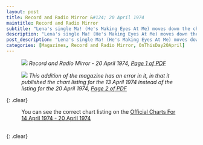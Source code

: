 ```yaml
---
layout: post
title: Record and Radio Mirror &#124; 20 April 1974
maintitle: Record and Radio Mirror
subtitle: "Lena's single Ma! (He's Making Eyes At Me) moves down the charts from number 38 to number 44 but this addition of the magazine has an error in it, in that it published the chart listing for the 13 April 1974 instead of the listing for the 20 April 1974"
description: "Lena's single Ma! (He's Making Eyes At Me) moves down the charts from number 38 to number 44 but this addition of the magazine has an error in it, in that it published the chart listing for the 13 April 1974 instead of the listing for the 20 April 1974."
post_description: "Lena's single Ma! (He's Making Eyes At Me) moves down the charts from number 38 to number 44 but this addition of the magazine has an error in it, in that it published the chart listing for the 13 April 1974 instead of the listing for the 20 April 1974."
categories: [Magazines, Record and Radio Mirror, OnThisDay20April]
---
```


<figure class="fig1">
<a href="/assets/images/magazines/1974-04-20-01-record-&-radio-mirror.png"><img src="/assets/images/magazines/1974-04-20-01-record-&-radio-mirror.png" class="full-width zoom-in" /></a>
<cite>Record and Radio Mirror - 20 April 1974, <a class="external-link" href="https://www.americanradiohistory.com/UK/Record-Mirror/70s/74/Record-Mirror-1974-04-20.pdf">Page 1 of PDF</a></cite>
</figure>

<figure class="fig2">
<a href="/assets/images/magazines/1974-04-20-02-record-&-radio-mirror.png"><img src="/assets/images/magazines/1974-04-20-02-record-&-radio-mirror.png" class="full-width zoom-in" /></a>
<cite>This addition of the magazine has an error in it, in that it published the chart listing for the 13 April 1974 instead of the listing for the 20 April 1974, <a class="external-link" href="https://www.americanradiohistory.com/UK/Record-Mirror/70s/74/Record-Mirror-1974-04-20.pdf#page=02">Page 2 of PDF</a></cite>
</figure>

{: .clear}

<figure class="fig3">
<p>You can see the correct chart listing on the <a class="external-link" href="https://www.officialcharts.com/charts/singles-chart/19740414/7501">Official Charts For 14 April 1974 - 20 April 1974</a></p>
</figure>

<br />{: .clear}

